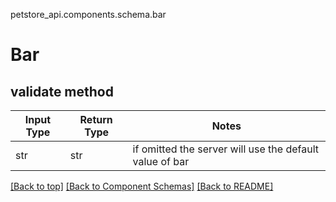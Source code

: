 petstore_api.components.schema.bar
# Bar

## validate method
Input Type | Return Type | Notes
------------ | ------------- | -------------
str | str | if omitted the server will use the default value of bar

[[Back to top]](#top) [[Back to Component Schemas]](../../../README.md#Component-Schemas) [[Back to README]](../../../README.md)
